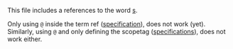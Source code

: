 This file includes a references to the word [s](specifications@).

Only using `@` inside the term ref ([specification](@)), does not work (yet).
Similarly, using `@` and only defining the scopetag ([specifications](@tev2)), does not work either.
